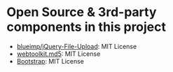 # Open Source & 3rd-party components in this project
* [blueimp/jQuery-File-Upload]((https://github.com/blueimp/jQuery-File-Upload)): MIT License
* [webtoolkit.md5](https://github.com/killmenot/webtoolkit.md5): MIT License
* [Bootstrap](https://github.com/twbs/bootstrap): MIT License
